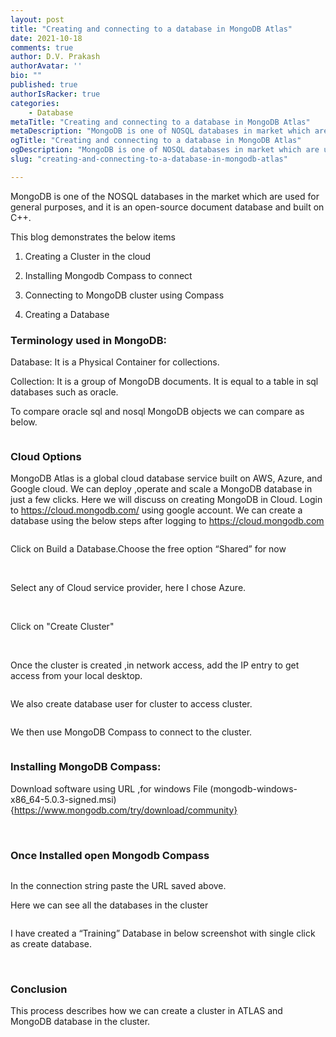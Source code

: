 ```yaml
---
layout: post
title: "Creating and connecting to a database in MongoDB Atlas"
date: 2021-10-18
comments: true
author: D.V. Prakash
authorAvatar: ''
bio: ""
published: true
authorIsRacker: true
categories:
    - Database
metaTitle: "Creating and connecting to a database in MongoDB Atlas"
metaDescription: "MongoDB is one of NOSQL databases in market which are used for general purpose, and it is open-source document database and build on C++."
ogTitle: "Creating and connecting to a database in MongoDB Atlas"
ogDescription: "MongoDB is one of NOSQL databases in market which are used for general purpose, and it is open-source document database and build on C++."
slug: "creating-and-connecting-to-a-database-in-mongodb-atlas"

---
```


MongoDB is one of the NOSQL databases in the market which are used for general purposes, and it is an open-source document database and built on C++.

<!--more-->
This blog demonstrates the below  items
1.	Creating a Cluster in the cloud

2.	Installing Mongodb Compass to connect

3.	Connecting to MongoDB cluster using Compass 

4.	Creating a Database

### Terminology used in MongoDB:

Database: It is a Physical Container  for collections.

Collection: It is a group of MongoDB documents. It is equal to a table in sql databases such as oracle.

To compare oracle sql and nosql MongoDB objects we can compare as below.

<img src=Picture1.png title="" alt="">

### Cloud Options

MongoDB Atlas is a global cloud database service built on AWS, Azure, and Google cloud.
We can deploy ,operate and scale a MongoDB database in just a few clicks. 
Here  we will discuss on creating MongoDB  in Cloud.
Login to 
https://cloud.mongodb.com/  using google account.
We can create a database using the below steps after logging to https://cloud.mongodb.com

<img src=Picture2.png title="" alt="">

Click on Build a Database.Choose the free option “Shared” for now 

<img src=Picture3.png title="" alt="">

<img src=Picture4.png title="" alt="">

Select any of Cloud service provider, here I chose Azure.

<img src=Picture5.png title="" alt="">

<img src=Picture6.png title="" alt="">

Click on "Create Cluster"

<img src=Picture6-1.png title="" alt="">

<img src=Picture7.png title="" alt="">

Once the cluster is created ,in network access,  add the IP entry to get access from your local desktop.

<img src=Picture8.png title="" alt="">

We also create database user for cluster to access cluster.

<img src=Picture9.png title="" alt="">

We then use MongoDB Compass to connect to the cluster.

<img src=Picture10.png title="" alt="">




### Installing MongoDB Compass:

Download software using URL ,for windows File (mongodb-windows-x86_64-5.0.3-signed.msi)
{https://www.mongodb.com/try/download/community}

<img src=Picture11.png title="" alt="">

<img src=Picture12.png title="" alt="">


<img src=Picture13.png title="" alt="">


<img src=Picture14.png title="" alt="">

<img src=Picture15.png title="" alt="">

<img src=Picture16.png title="" alt="">

<img src=Picture17.png title="" alt="">


### Once Installed open Mongodb Compass


<img src=Picture18.png title="" alt="">


In the connection string paste the URL  saved above.

Here we can see all the databases in the cluster

<img src=Picture19.png title="" alt="">

I have created a “Training” Database in below screenshot with single click as create database.

<img src=Picture20.png title="" alt="">

<img src=Picture21.png title="" alt="">

### Conclusion

This process describes how we can create a cluster in ATLAS and MongoDB database in the cluster. 